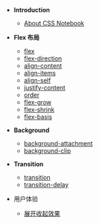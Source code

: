 - **Introduction**
  - [About CSS Notebook](/README.md)
- **Flex 布局**

  - [flex](/flex.md)
  - [flex-direction](/flex-direction.md)
  - [align-content](/flex-align-content.md)
  - [align-items](/flex-align-items.md)
  - [align-self](/flex-align-self.md)
  - [justify-content](/flex-justify-content.md)
  - [order](/flex-order.md)
  - [flex-grow](/flex-grow.md)
  - [flex-shrink](/flex-shrink.md)
  - [flex-basis](/flex-basis.md)

- **Background**

  - [background-attachment](/background-attachment.md)
  - [background-clip](/background-clip.md)

- **Transition**

  - [transition](./transition.md)
  - [transition-delay](./transition-delay.md)

- 用户体验
  - [展开收起效果](/experience-foldable.md)
